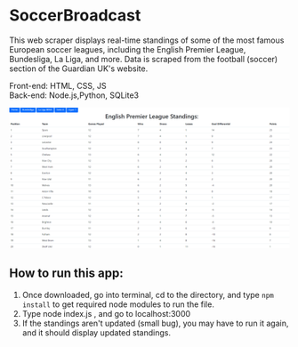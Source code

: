 # SoccerBroadcast
This web scraper displays real-time standings of some of the most famous European soccer leagues, including the English Premier League, Bundesliga, La Liga, and more. Data is scraped from the football (soccer) section of the Guardian UK's website.

Front-end: HTML, CSS, JS \
Back-end: Node.js,Python, SQLite3

![EPL sc](https://github.com/trandavidq/SoccerBroadcast/blob/master/epl%20standings.PNG)
## How to run this app:
1. Once downloaded, go into terminal, cd to the directory, and type `npm install` to get required node modules to run the file.
2. Type node index.js , and go to localhost:3000
3. If the standings aren't updated (small bug), you may have to run it again, and it should display updated standings.
